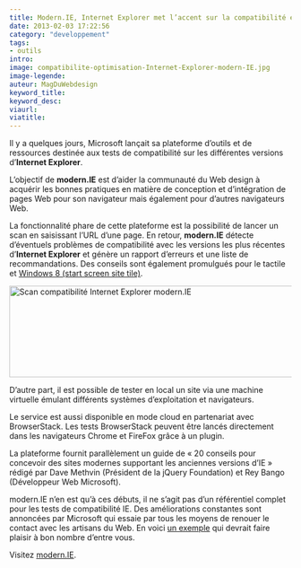 ```yaml
---
title: Modern.IE, Internet Explorer met l’accent sur la compatibilité et l’optimisation du Web
date: 2013-02-03 17:22:56
category: "developpement"
tags:
- outils
intro:
image: compatibilite-optimisation-Internet-Explorer-modern-IE.jpg
image-legende:
auteur: MagDuWebdesign
keyword_title:
keyword_desc:
viaurl:
viatitle:
---
```


<p>Il y a quelques jours, Microsoft&nbsp;lançait&nbsp;sa plateforme d’outils et de ressources destinée aux tests de compatibilité sur les différentes versions d’<strong>Internet Explorer</strong>.</p>
<p>L’objectif de <strong>modern.IE</strong> est d’aider la communauté du Web design à acquérir les bonnes pratiques en matière de conception et d’intégration de pages Web pour son navigateur mais également pour d’autres navigateurs Web.</p>
<p>La fonctionnalité phare de cette plateforme est la possibilité de lancer un scan en saisissant l’URL d’une page. En retour, <strong>modern.IE</strong> détecte d’éventuels problèmes de compatibilité avec les versions les plus récentes d’<strong>Internet Explorer</strong> et génère un rapport d’erreurs et une liste de recommandations. Des conseils sont également&nbsp;promulgués&nbsp;pour le tactile et <a title="buildmypinnedsite.com" href="http://www.buildmypinnedsite.com/" target="_blank">Windows 8 (start screen site tile)</a>.</p>
<p><img class="alignnone size-full wp-image-3291" title="Scan compatibilité Internet Explorer modern.IE" src="https://s3-eu-west-1.amazonaws.com/mdw-images/large/Scan-compatibilite-Internet-Explorer-modern-IE.jpg" alt="Scan compatibilité Internet Explorer modern.IE" width="555" height="163"></p>
<p>D’autre part, il est possible de tester en local un site via une machine virtuelle émulant différents systèmes d’exploitation et navigateurs.</p>
<p>Le service est aussi disponible en mode cloud en partenariat avec BrowserStack. Les tests BrowserStack peuvent être lancés directement dans les navigateurs Chrome et FireFox grâce à un plugin.</p>
<p>La plateforme fournit parallèlement un guide de «&nbsp;20 conseils pour concevoir des sites modernes supportant les anciennes versions d’IE&nbsp;» rédigé par Dave Methvin (Président de la jQuery Foundation) et Rey Bango (Développeur Web Microsoft).</p>
<p>modern.IE n’en est qu’à ces débuts, il ne s’agit pas d’un référentiel complet pour les tests de compatibilité IE. Des améliorations constantes sont annoncées par Microsoft qui essaie par tous les moyens de renouer le contact avec les artisans du Web. En voici <a title="ie6countdown.com" href="http://www.ie6countdown.com/" target="_blank">un exemple</a> qui devrait faire plaisir à bon nombre d’entre vous.</p>
<p>Visitez <a title="modern.ie" href="http://www.modern.ie/" target="_blank">modern.IE</a>.</p>
